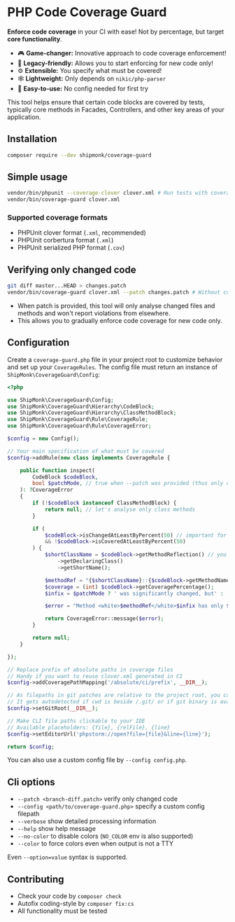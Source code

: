 # PHP Code Coverage Guard

**Enforce code coverage** in your CI with ease! Not by percentage, but target **core functionality**.

- 🎮 **Game-changer:** Innovative approach to code coverage enforcement!
- 💾 **Legacy-friendly:** Allows you to start enforcing for new code only!
- ⚙️ **Extensible:** You specify what must be covered!
- 🕸️ **Lightweight:** Only depends on `nikic/php-parser`
- 🍰 **Easy-to-use:** No config needed for first try

This tool helps ensure that certain code blocks are covered by tests, typically core methods in Facades, Controllers, and other key areas of your application.

## Installation

```sh
composer require --dev shipmonk/coverage-guard
```

## Simple usage

```sh
vendor/bin/phpunit --coverage-clover clover.xml # Run tests with coverage
vendor/bin/coverage-guard clover.xml
```

### Supported coverage formats
- PHPUnit clover format (`.xml`, recommended)
- PHPUnit corbertura format (`.xml`)
- PHPUnit serialized PHP format (`.cov`)

## Verifying only changed code

```sh
git diff master...HEAD > changes.patch
vendor/bin/coverage-guard clover.xml --patch changes.patch # Without config, reports only fully new methods with 0% line coverage
```

- When patch is provided, this tool will only analyse changed files and methods and won't report violations from elsewhere.
- This allows you to gradually enforce code coverage for new code only.

## Configuration

Create a `coverage-guard.php` file in your project root to customize behavior and set up your `CoverageRules`.
The config file must return an instance of `ShipMonk\CoverageGuard\Config`:

```php
<?php

use ShipMonk\CoverageGuard\Config;
use ShipMonk\CoverageGuard\Hierarchy\CodeBlock;
use ShipMonk\CoverageGuard\Hierarchy\ClassMethodBlock;
use ShipMonk\CoverageGuard\Rule\CoverageRule;
use ShipMonk\CoverageGuard\Rule\CoverageError;

$config = new Config();

// Your main specification of what must be covered
$config->addRule(new class implements CoverageRule {

    public function inspect(
        CodeBlock $codeBlock,
        bool $patchMode, // true when --patch was provided (thus only changed files and methods are analyzed)
    ): ?CoverageError
    {
        if (!$codeBlock instanceof ClassMethodBlock) {
            return null; // let's analyse only class methods
        }

        if (
            $codeBlock->isChangedAtLeastByPercent(50) // important for patch mode, otherwise all lines are considered changed
            && !$codeBlock->isCoveredAtLeastByPercent(50)
        ) {
            $shortClassName = $codeBlock->getMethodReflection() // you can rule based on reflection
                ->getDeclaringClass()
                ->getShortName();

            $methodRef = "{$shortClassName}::{$codeBlock->getMethodName()}";
            $coverage = (int) $codeBlock->getCoveragePercentage();
            $infix = $patchMode ? ' was significantly changed, but' : '';

            $error = "Method <white>$methodRef</white>$infix has only $coverage %% coverage.";

            return CoverageError::message($error);
        }

        return null;
    }

});

// Replace prefix of absolute paths in coverage files
// Handy if you want to reuse clover.xml generated in CI
$config->addCoveragePathMapping('/absolute/ci/prefix', __DIR__);

// As filepaths in git patches are relative to the project root, you can specify the root directory here
// It gets autodetected if cwd is beside /.git/ or if git binary is available
$config->setGitRoot(__DIR__);

// Make CLI file paths clickable to your IDE
// Available placeholders: {file}, {relFile}, {line}
$config->setEditorUrl('phpstorm://open?file={file}&line={line}');

return $config;
```

You can also use a custom config file by `--config config.php`.

## Cli options

- `--patch <branch-diff.patch>` verify only changed code
- `--config <path/to/coverage-guard.php>` specify a custom config filepath
- `--verbose` show detailed processing information
- `--help` show help message
- `--no-color` to disable colors (`NO_COLOR` env is also supported)
- `--color` to force colors even when output is not a TTY

Even `--option=value` syntax is supported.

## Contributing
- Check your code by `composer check`
- Autofix coding-style by `composer fix:cs`
- All functionality must be tested
